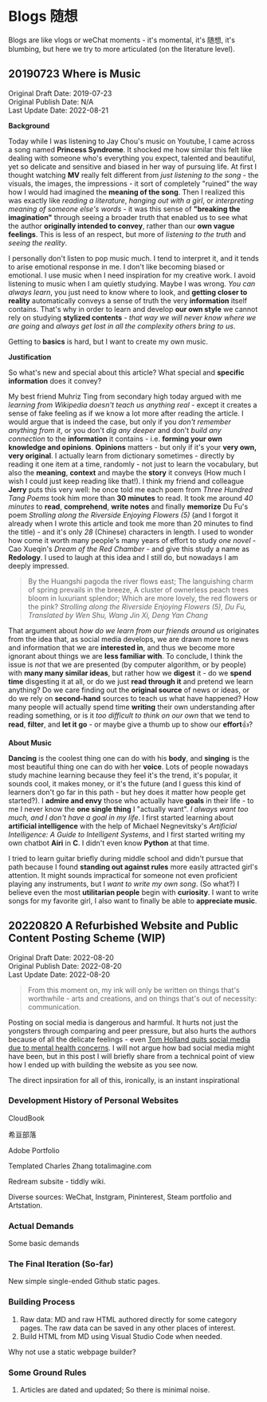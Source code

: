 # Blogs 随想

Blogs are like vlogs or weChat moments - it's momental, it's 随想, it's blumbing, but here we try to more articulated (on the literature level).

## 20190723 Where is Music

Original Draft Date: 2019-07-23  
Original Publish Date: N/A  
Last Update Date: 2022-08-21

<!--Cover Image: Studio One interface, or a pure composition staff?-->

<!--What's the purpose of this article, and what meaningful information does it convey?-->

<!--The Du Fu's poem part quote formatting has issue on the website-->

**Background**

Today while I was listening to Jay Chou's music on Youtube, I came across a song named **Princess Syndrome**. It shocked me how similar this felt like dealing with someone who's everything you expect, talented and beautiful, yet so delicate and sensitive and biased in her way of pursuing life. At first I thought watching **MV** really felt different from *just listening to the song* - the visuals, the images, the impressions - it sort of completely "ruined" the way how I would had imagined the **meaning of the song**. Then I realized this was exactly like *reading a literature*, *hanging out with a girl*, or *interpreting meaning of someone else's words* - it was this sense of **"breaking the imagination"** through seeing a broader truth that enabled us to see what the author **originally intended to convey**, rather than our **own vague feelings**. This is less of an respect, but more of *listening to the truth* and *seeing the reality*.

I personally don't listen to pop music much. I tend to interpret it, and it tends to arise emotional response in me. I don't like becoming biased or emotional. I use music when I need inspiration for my creative work. I avoid listening to music when I am quietly studying. Maybe I was wrong. *You can always learn*, you just need to know where to look, and **getting closer to reality** automatically conveys a sense of truth the very **information** itself contains. That's why in order to learn and develop **our own style** we cannot rely on studying **stylized contents** - *that way we will never know where we are going* and *always get lost in all the complexity others bring to us*.

Getting to **basics** is hard, but I want to create my own music.

**Justification**

So what's new and special about this article? What special and **specific information** does it convey?

My best friend Muhriz Ting from secondary high today argued with me *learning from Wikipedia doesn't teach us anything real* - except it creates a sense of fake feeling as if we know a lot more after reading the article. I would argue that is indeed the case, but only if you *don't remember anything from it*, or you don't *dig any deeper* and don't *build any connection* to the **information** it contains - i.e. **forming your own knowledge and opinions**. **Opinions** matters - but only if it's your **very own, very original**. I actually learn from dictionary sometimes - directly by reading it one item at a time, randomly - not just to learn the vocabulary, but also the **meaning**, **context** and maybe the **story** it conveys (How much I wish I could just keep reading like that!). I think my friend and colleague **Jerry** puts this very well: he once told me each poem from *Three Hundred Tang Poems* took him more than **30 minutes** to read. It took me around *40 minutes* to **read**, **comprehend**, **write notes** and finally **memorize** Du Fu's poem *Strolling along the Riverside Enjoying Flowers (5)* (and I forgot it already when I wrote this article and took me more than 20 minutes to find the title) - and it's only *28* (Chinese) characters in length. I used to wonder how come it worth many people's many years of effort to study *one novel* - Cao Xueqin's *Dream of the Red Chamber* - and give this study a name as **Redology**. I used to laugh at this idea and I still do, but nowadays I am deeply impressed.

> By the Huangshi pagoda the river flows east;
> The languishing charm of spring prevails in the breeze,
> A cluster of ownerless peach trees bloom in luxuriant splendor;
> Which are more lovely, the red flowers or the pink?
> *Strolling along the Riverside Enjoying Flowers (5), Du Fu, Translated by Wen Shu, Wang Jin Xi, Deng Yan Chang*

That argument about *how do we learn from our friends around us* originates from the idea that, as social media develops, we are drawn more to news and information that we are **interested in**, and thus we become more ignorant about things we are **less familiar with**. To conclude, I think the issue is *not* that we are presented (by computer algorithm, or by people) with **many many similar ideas**, but rather how we **digest** it - do we **spend time** disgesting it at all, or do we just **read through it** and pretend we learn anything? Do we care finding out the **original source** of news or ideas, or do we rely on **second-hand** sources to teach us what have happened? How many people will actually spend time **writing** their own understanding after reading something, or is it *too difficult to think on our own* that we tend to **read**, **filter**, and **let it go** - or maybe give a thumb up to show our **effort**👍?

**About Music**

**Dancing** is the coolest thing one can do with his **body**, and **singing** is the most beautiful thing one can do with her **voice**. Lots of people nowadays study machine learning because they feel it's the trend, it's popular, it sounds cool, it makes money, or it's the future (and I guess this kind of learners don't go far in this path - but hey does it matter how people get started?). I **admire and envy** those who actually have **goals** in their life - to me I never know the **one single thing** I "actually want". *I always want too much, and I don't have a goal in my life*. I first started learning about **artificial intelligence** with the help of Michael Negnevitsky's *Artificial Intelligence: A Guide to Intelligent Systems*, and I first started writing my own chatbot **Airi** in **C**. I didn't even know **Python** at that time. 

I tried to learn guitar briefly during middle school and didn't pursue that path because I found **standing out against rules** more easily attracted girl's attention. It might sounds impractical for someone not even proficient playing any instruments, but I *want to write my own song*. (So what?) I believe even the most **utilitarian people** begin with **curiosity**. I want to write songs for my favorite girl, I also want to finally be able to **appreciate music**.

## 20220820 A Refurbished Website and Public Content Posting Scheme (WIP)

Original Draft Date: 2022-08-20  
Original Publish Date: 2022-08-20  
Last Update Date: 2022-08-20

> From this moment on, my ink will only be written on things that's worthwhile - arts and creations, and on things that's out of necessity: communication. 

Posting on social media is dangerous and harmful. It hurts not just the yongsters through comparing and peer pressure, but also hurts the authors because of all the delicate feelings - even [Tom Holland quits social media due to mental health concerns](https://www.cbsnews.com/news/tom-holland-social-media-mental-health-spider-man/). I will not argue how bad social media might have been, but in this post I will briefly share from a technical point of view how I ended up with building the website as you see now.

The direct inpsiration for all of this, ironically, is an instant inspirational 

### Development History of Personal Websites

CloudBook

希亘部落

Adobe Portfolio

Templated Charles Zhang totalimagine.com

Redream subsite - tiddly wiki.

Diverse sources: WeChat, Instgram, Pininterest, Steam portfolio and Artstation.

### Actual Demands

Some basic demands

### The Final Iteration (So-far)

New simple single-ended Github static pages.

### Building Process

1. Raw data: MD and raw HTML authored directly for some category pages. The raw data can be saved in any other places of interest.
2. Build HTML from MD using Visual Studio Code when needed.

Why not use a static webpage builder?

### Some Ground Rules

1. Articles are dated and updated; So there is minimal noise.